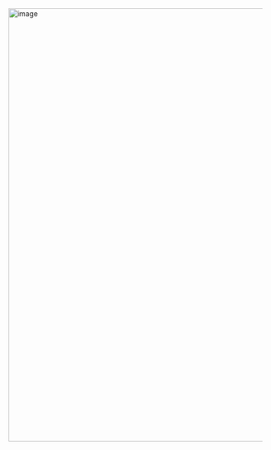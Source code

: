 <img width="1875" height="858" alt="image" src="https://github.com/user-attachments/assets/c13abca8-4a9f-4893-9f95-4f30633992a4" />
